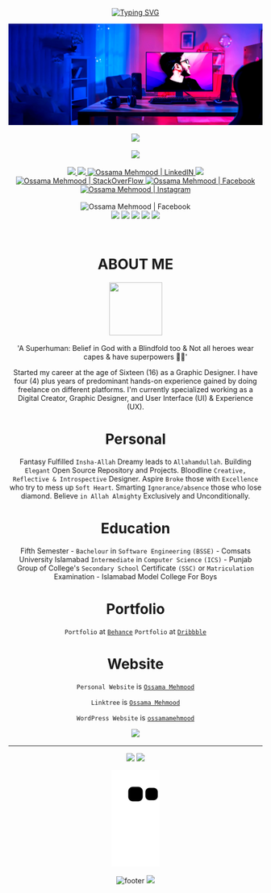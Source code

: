 <!--- assets are created on Canva --->
<!--- feel free to download the assests and use them in your profile --->
<!--- to upload an asset, create an issue on any of your repository and add files, the link will be generated --->

<!--- animated text, to copy, just replace the lines with your choice or visit https://readme-typing-svg.herokuapp.com --->
<div align="center">  
  
[![Typing SVG](https://readme-typing-svg.herokuapp.com?size=32&duration=2000&color=FF58C4&center=true&width=1000&lines=OSSAMA+MEHMOOD+%EC%83%98;Software+Engineer;Digital+Creator;Graphic+Designer+;User+Interface+(UI);User+Experience+(UX))](https://git.io/typing-svg)
  
<!--- header image --->
<p align="left">
  <img alt="" style="{max-height: 20px}" src="./assets/header/Tapelight Studio.png">
</p>  
  
<!--- portfolio launch image --->
<a href="http://www.ossamamehmood.me">
  <img height="300" src="https://user-images.githubusercontent.com/60597290/151966205-54a50cb6-2401-49bc-992c-dd926c8ecd09.svg"/>
  
  ![](https://komarev.com/ghpvc/?username=ossamamehmood&color=blueviolet&label=Profile+Views)
</a>

<!--- social media icons, you can find them in assets directory of this repo --->
<a href="https://twitter.com/ossamamehmood">
    <img height="55" src="https://user-images.githubusercontent.com/60597290/152035696-80cad2ec-b4dd-4552-88e6-b6b466124f5b.png" />
</a>  
<a href="https://www.youtube.com/c/ossamamehmood">
    <img height="55" src="https://user-images.githubusercontent.com/60597290/152035929-b7f75d38-e1c2-4325-a97e-7b934b8534e2.png" />
</a>  
<a href="https://www.linkedin.com/in/ossamamehmood" target="_blank">
  <img height="55" alt="Ossama Mehmood | LinkedIN"  src="https://user-images.githubusercontent.com/60597290/152035581-a7c6c0c3-65c3-4160-89c0-e90ddc1e8d4e.png"/>
</a> 
<a href="https://dev.to/ossamamehmood">
    <img height="55" src="https://user-images.githubusercontent.com/60597290/152042608-2ae071b9-2a64-49be-a49d-f830152cf8d4.png" />
</a>
<a href="https://stackoverflow.com/users/15750590/ossamamehmood" target="_blank">
  <img height="55" alt="Ossama Mehmood | StackOverFlow" src="https://user-images.githubusercontent.com/60597290/152035786-d00aa1c3-56af-4d45-8a3c-15846d1a123d.png" />
</a>
<a href="https://www.facebook.com/ossamamehmood" target="_blank">
  <img height="55" alt="Ossama Mehmood | Facebook" src="https://user-images.githubusercontent.com/60597290/152035015-605f666e-bfe9-4723-a900-0b1e2790b8f1.png" />
</a>
<a href="https://www.instagram.com/ossamamehmood" target="_blank">
  <img height="55" alt="Ossama Mehmood | Instagram"  src="https://user-images.githubusercontent.com/60597290/152036063-21242e52-af65-4a33-af5d-790466244407.png" />
</a>

<!--- a bit of vertical space & languages text --->
<div>&nbsp;</div>
<img height="65" alt="Ossama Mehmood | Facebook" src="https://user-images.githubusercontent.com/60597290/152353234-0715ffd6-7680-4536-9fdc-ef1abc74c469.svg" />

<div></div>
<!--- language icons --->
<!--- 
<img height="100" src="https://user-images.githubusercontent.com/60597290/152359293-4c3dc461-2be7-4d75-b5e3-6244637020e1.png" />
<img height="100" src="https://user-images.githubusercontent.com/60597290/152362823-eb0e032a-5c84-4832-803c-c77bf5b558a0.png" />
<img height="100" src="https://user-images.githubusercontent.com/60597290/152361790-b7faad3d-5f95-468a-aa51-e38f39419ec4.png" />
<img height="100" src="https://user-images.githubusercontent.com/60597290/152363164-01140f44-5328-4ea3-8d95-fec21af7e295.png" /> 
--->
  
<img height="100" src="https://user-images.githubusercontent.com/60597290/152366195-2a7a5be2-acc8-485c-9908-861bcfaa3f2b.png" />
<img height="100" src="https://user-images.githubusercontent.com/60597290/152366251-81e7024b-81c6-422c-ae71-ad035850d030.png" />
<img height="100" src="https://user-images.githubusercontent.com/60597290/152366230-0d5c915e-b212-49cc-b5d5-00d50b1493f6.png" />
<img height="100" src="https://user-images.githubusercontent.com/60597290/152366154-ec1ddf07-fcf8-41f5-a5f8-ccfc331622a2.png" />
<img height="100" src="https://user-images.githubusercontent.com/60597290/152366741-4ebfc910-49b4-4365-829d-89f9a5873ff5.png" />

&nbsp;
<h1 align="center">
  ABOUT ME
</h1>
  
<img width="105" height="105" src="https://raw.githubusercontent.com/ossamamehmood/ossamamehmood/main/assets/icons/boy.png" />

'A Superhuman: Belief in God with a Blindfold too & Not all heroes wear capes & have superpowers 🎊💓'
  
Started my career at the age of Sixteen (16) as a Graphic Designer. I have four (4) plus years of predominant hands-on experience gained by doing freelance on different platforms. I'm currently specialized working as a Digital Creator, Graphic Designer, and User Interface (UI) & Experience (UX).
  

  <!--- Personal --->  
  
<h1 align="center">
    Personal 
    </h2>

Fantasy Fulfilled `Insha-Allah` Dreamy leads to `Allahamdullah`.
Building `Elegant` Open Source Repository and Projects.
Bloodline `Creative, Reflective & Introspective` Designer.
Aspire `Broke` those with `Excellence` who try to mess up `Soft Heart`.
Smarting `Ignorance/absence` those who lose diamond.
Believe `in Allah Almighty` Exclusively and Unconditionally.
  
  
  <!--- Education --->  
  
<h1 align="center">
    Education 
    </h2>

Fifth Semester - `Bachelour` in `Software Engineering` `(BSSE)` - Comsats University Islamabad
`Intermediate` in `Computer Science` `(ICS)` - Punjab Group of College's 
`Secondary School` Certificate `(SSC)` or `Matriculation` Examination - Islamabad Model College For Boys

  <!--- Portfolio --->  
  
<h1 align="center">
    Portfolio 
    </h2>

`Portfolio` at <a href="https://www.behance.net/ossamamehmood" target="_blank">`Behance`</a>
`Portfolio` at <a href="https://dribbble.com/ossamamehmood" target="_blank">`Dribbble`</a>

  <!--- Website --->  
  
<h1 align="center">
    Website 
    </h2>

`Personal Website` is <a href="https://ossamamehmood.me" target="_blank">`Ossama Mehmood`</a>
  
 `Linktree` is <a href="https://linktr.ee/ossamamehmood" target="_blank">`Ossama Mehmood`</a>
  
`WordPress Website` is [`ossamamehmood`](https://ossamamehmood.me) <a href="https://ossamamehmood.me"> <!-- <img align="center" alt="Ossama Mehmood" width="24px" src="https://cdn.jsdelivr.net/npm/simple-icons@v3/icons/wordpress.svg" /> -->
</a>

  
  
  <!--- adding 3D earth icon to show some love for the environment 🌏 --->
<img height="40" src="https://user-images.githubusercontent.com/60597290/152370900-69dce999-2e00-4227-9547-917fa1a4b06e.png" />

<hr>
<p align="center">
  <img width="400px" src="https://github-readme-stats.vercel.app/api?username=ossamamehmood&count_private=true&show_icons=true&theme=material-palenight&hide_border=true&bg_color=1F222E" />
  <img width="400px" src="https://github-readme-streak-stats.herokuapp.com?user=ossamamehmood&theme=material-palenight&hide_border=true&fire=C77800&ring=7C2AE8&background=1F222E" />
</p>
<div align="center"> <img src="https://raw.githubusercontent.com/muhiqsimui/muhiqsimui/output/github-contribution-grid-snake.svg" /></div>

<!--- building footer with spaceship question --->
![footer](https://user-images.githubusercontent.com/60597290/152518980-fa55fbc8-81fe-4bba-bf52-21320455e217.png)
<img height="50" src="https://user-images.githubusercontent.com/60597290/152519754-992acfbc-39df-489d-a01a-72ea86a08996.png" />
